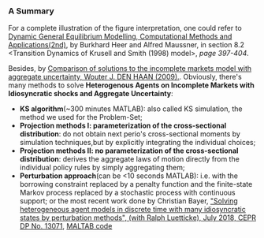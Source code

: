 ### A Summary

For a complete illustration of the figure interpretation, one could refer to [Dynamic General Equilibrium Modelling, Computational Methods and Applications(2nd)](https://www.wiwi.uni-augsburg.de/vwl/maussner/dge_buch/dge_book_2ed/downloads_2nd/), by Burkhard Heer and Alfred Maussner, in section 8.2 <Transition Dynamics of Krusell and Smith (1998) model>, *page 397-404*. 
 
Besides, by [Comparison of solutions to the incomplete markets model with aggregate uncertainty, Wouter J. DEN HAAN (2009).](http://www.wouterdenhaan.com/datasuite.htm). Obviously, there's many methods to solve **Heterogenous Agents on Incomplete Markets with Idiosyncratic shocks and Aggregate Uncertainty**:
 - **KS algorithm**(~300 minutes MATLAB): also called KS simulation, the method we used for the Problem-Set;
 - **Projection methods I: parameterization of the cross-sectional distribution**: do not obtain next perio's cross-sectional moments by simulation techniques,but by explicitly integrating the individual choices;
 - **Projection methods II: no parameterization of the cross-sectional distribution**: derives the aggregate laws of motion directly from the individual policy rules by simply aggregating them;
 - **Perturbation approach**(can be <10 seconds MATLAB): i.e. with the borrowing constraint replaced by a penalty function and the finite-state Markov process replaced by a stochastic process with continuous support; or the most recent work done by Christian Bayer, ["Solving heterogeneous agent models in discrete time with many idiosyncratic states by perturbation methods", (with Ralph Luetticke), July 2018, CEPR DP No. 13071](http://www.wiwi.uni-bonn.de/bayer/Working_Papers.html), [MALTAB code](http://www.wiwi.uni-bonn.de/bayer/REPLICATION/Linearize.zip)
